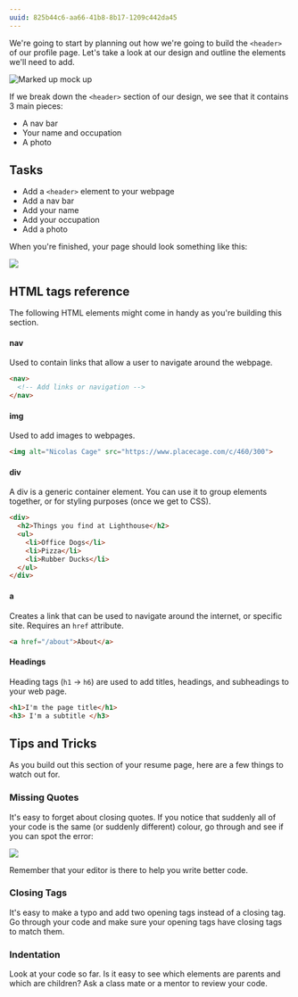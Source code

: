 ```yaml
---
uuid: 825b44c6-aa66-41b8-8b17-1209c442da45
---
```


We're going to start by planning out how we're going to build the `<header>` of our profile page. Let's take a look at our design
and outline the elements we'll need to add.


![Marked up mock up](https://d3vv6lp55qjaqc.cloudfront.net/items/0X201f1m0L1i0W152s0Y/%5Bb3c8029b685fc4c5208dd46fa5cbde6e%5D_Image+2017-08-26+at+1.23.31+PM.png)


If we break down the `<header>` section of our design, we see that it contains 3 main pieces:

- A nav bar
- Your name and occupation
- A photo

## Tasks

- Add a `<header>` element to your webpage
- Add a nav bar
- Add your name
- Add your occupation
- Add a photo

When you're finished, your page should look something like this:

![](https://cl.ly/2f2j2h0m2Y3M/Image%202017-09-30%20at%2010.27.17%20AM.png)

## HTML tags reference

The following HTML elements might come in handy as you're building this section.

#### nav

Used to contain links that allow a user to navigate around the webpage.

```html
<nav>
  <!-- Add links or navigation -->
</nav>
```


#### img

Used to add images to webpages.

```html
<img alt="Nicolas Cage" src="https://www.placecage.com/c/460/300">
```

#### div

A div is a generic container element. You can use it to group elements together, or for styling purposes (once we get to CSS).

```html
<div>
  <h2>Things you find at Lighthouse</h2>
  <ul>
    <li>Office Dogs</li>
    <li>Pizza</li>
    <li>Rubber Ducks</li>
  </ul>
</div>
```

#### a

Creates a link that can be used to navigate around the internet, or specific site. Requires an `href` attribute.

```html
<a href="/about">About</a>
```


#### Headings

Heading tags (`h1` -> `h6`) are used to add titles, headings, and subheadings to your web page.

```html
<h1>I'm the page title</h1>
<h3> I'm a subtitle </h3>
```


## Tips and Tricks

As you build out this section of your resume page, here are a few things to watch out for.

### Missing Quotes

It's easy to forget about closing quotes. If you notice that suddenly all of your code is the same (or suddenly different) colour, go through and see if you can spot the error:

![](https://cl.ly/3C1A2A0v1B28/Screen%20Recording%202017-10-25%20at%2007.23%20PM.gif)

Remember that your editor is there to help you write better code.

### Closing Tags

It's easy to make a typo and add two opening tags instead of a closing tag. Go through your code and make sure your opening tags have closing tags to match them.

### Indentation

Look at your code so far. Is it easy to see which elements are parents and which are children? Ask a class mate or a mentor to review your code.
